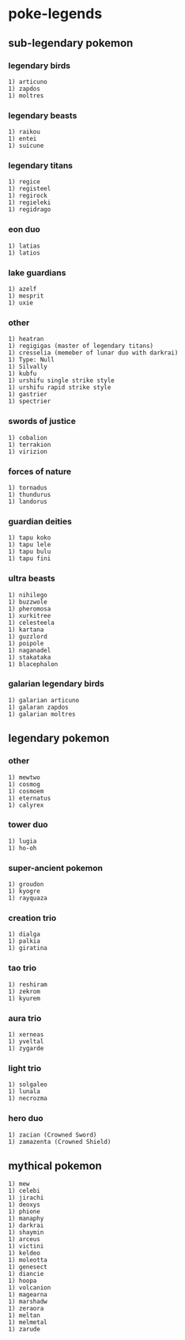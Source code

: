 # poke-legends

## sub-legendary pokemon
### legendary birds
    1) articuno
    1) zapdos
    1) moltres

### legendary beasts
    1) raikou
    1) entei
    1) suicune

### legendary titans
    1) regice
    1) registeel
    1) regirock
    1) regieleki
    1) regidrago

### eon duo
    1) latias
    1) latios

### lake guardians
    1) azelf
    1) mesprit
    1) uxie

### other
    1) heatran
    1) regigigas (master of legendary titans)
    1) cresselia (memeber of lunar duo with darkrai)
    1) Type: Null
    1) Silvally
    1) kubfu
    1) urshifu single strike style
    1) urshifu rapid strike style
    1) gastrier
    1) spectrier

### swords of justice
    1) cobalion
    1) terrakion
    1) virizion

### forces of nature
    1) tornadus
    1) thundurus
    1) landorus

### guardian deities
    1) tapu koko
    1) tapu lele
    1) tapu bulu
    1) tapu fini

### ultra beasts
    1) nihilego
    1) buzzwole
    1) pheromosa
    1) xurkitree
    1) celesteela
    1) kartana
    1) guzzlord
    1) poipole
    1) naganadel
    1) stakataka
    1) blacephalon

### galarian legendary birds
    1) galarian articuno
    1) galaran zapdos
    1) galarian moltres


## legendary pokemon

### other
    1) mewtwo
    1) cosmog
    1) cosmoem
    1) eternatus
    1) calyrex

### tower duo
    1) lugia
    1) ho-oh

### super-ancient pokemon
    1) groudon
    1) kyogre
    1) rayquaza

### creation trio
    1) dialga
    1) palkia
    1) giratina

### tao trio
    1) reshiram
    1) zekrom
    1) kyurem

### aura trio
    1) xerneas
    1) yveltal
    1) zygarde

### light trio
    1) solgaleo
    1) lunala
    1) necrozma

### hero duo
    1) zacian (Crowned Sword)
    1) zamazenta (Crowned Shield)

## mythical pokemon
    1) mew
    1) celebi
    1) jirachi
    1) deoxys
    1) phione
    1) manaphy
    1) darkrai
    1) shaymin
    1) arceus
    1) victini
    1) keldeo
    1) moleotta
    1) genesect
    1) diancie
    1) hoopa
    1) volcanion
    1) magearna
    1) marshadw
    1) zeraora
    1) meltan
    1) melmetal
    1) zarude